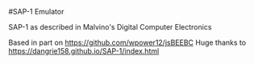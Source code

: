 #SAP-1 Emulator

SAP-1 as described in Malvino's Digital Computer Electronics

Based in part on https://github.com/wpower12/jsBEEBC
Huge thanks to https://dangrie158.github.io/SAP-1/index.html

